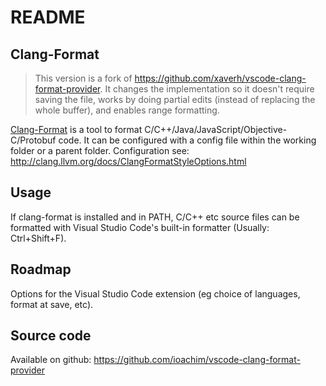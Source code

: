 # README
## Clang-Format
> This version is a fork of https://github.com/xaverh/vscode-clang-format-provider. It changes the implementation so it doesn't require saving the file, works by doing partial edits (instead of replacing the whole buffer), and enables range formatting.

[Clang-Format](http://clang.llvm.org/docs/ClangFormat.html) is a tool to format C/C++/Java/JavaScript/Objective-C/Protobuf code. It can be configured with a config file within the working folder or a parent folder. Configuration see: http://clang.llvm.org/docs/ClangFormatStyleOptions.html


## Usage
If clang-format is installed and in PATH, C/C++ etc source files can be formatted with Visual Studio Code's built-in formatter (Usually: Ctrl+Shift+F).

## Roadmap

Options for the Visual Studio Code extension (eg choice of languages, format at save, etc).

## Source code

Available on github: https://github.com/ioachim/vscode-clang-format-provider
